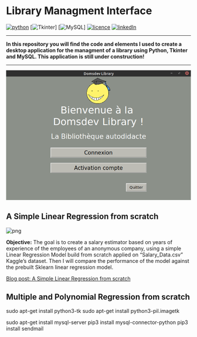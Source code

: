 # Library Managment Interface

[![python](https://img.shields.io/badge/python-3.8.5-brightgreen?style=plastic)](https://www.python.org/downloads/release/python-385/)
[![Tkinter](https://img.shields.io/badge/Tkinter-8.6-brightgreen?style=plastic)]
[![MySQL](https://img.shields.io/badge/MySQL-8.0.25-0-brightgreen?style=plastic)]
[![licence](https://img.shields.io/badge/licence-MIT-yellow?style=plastic)](https://github.com/Domsdev/Data-science-blog/blob/main/MIT%20Licence.md)
[![linkedIn](https://img.shields.io/badge/-LinkedIn%20-blue?style=plastic)](https://www.linkedin.com/in/dominique-pothin-dev/)

---

**In this repository you will find the code and elements I used to create a desktop application for the managment of a library using Python, Tkinter and MySQL. This application is still under construction!**

---

![png](img/screen1.png)

## A Simple Linear Regression from scratch 

![png](img/linear_regression.png)

**Objective:** The goal is to create a salary estimator based on years of experience of the employees of an anonymous company, using a simple Linear Regression Model build from scratch applied on “Salary_Data.csv” Kaggle’s dataset. Then I will compare the performance of the model against the prebuilt Sklearn linear regression model.<br/>

<a href="https://domsdev.github.io/Data-science-blog/post/a_simple_linear_regression_from_scratch/">Blog post: A Simple Linear Regression from scratch</a>


## Multiple and Polynomial Regression from scratch

sudo apt-get install python3-tk
sudo apt-get install python3-pil.imagetk

sudo apt-get install mysql-server
pip3 install mysql-connector-python
pip3 install sendmail
